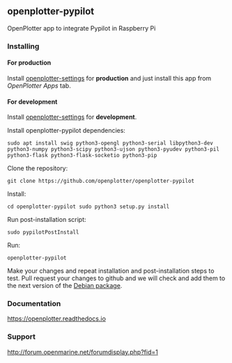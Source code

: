 ## openplotter-pypilot

OpenPlotter app to integrate Pypilot in Raspberry Pi

### Installing

#### For production

Install [openplotter-settings](https://github.com/openplotter/openplotter-settings) for **production** and just install this app from *OpenPlotter Apps* tab.

#### For development

Install [openplotter-settings](https://github.com/openplotter/openplotter-settings) for **development**.

Install openplotter-pypilot dependencies:

`sudo apt install swig python3-opengl python3-serial libpython3-dev python3-numpy python3-scipy python3-ujson python3-pyudev python3-pil python3-flask python3-flask-socketio python3-pip`

Clone the repository:

`git clone https://github.com/openplotter/openplotter-pypilot`

Install:

`cd openplotter-pypilot
sudo python3 setup.py install`

Run post-installation script:

`sudo pypilotPostInstall`

Run:

`openplotter-pypilot`

Make your changes and repeat installation and post-installation steps to test. Pull request your changes to github and we will check and add them to the next version of the [Debian package](https://launchpad.net/~openplotter/+archive/ubuntu/openplotter/).

### Documentation

https://openplotter.readthedocs.io

### Support

http://forum.openmarine.net/forumdisplay.php?fid=1
